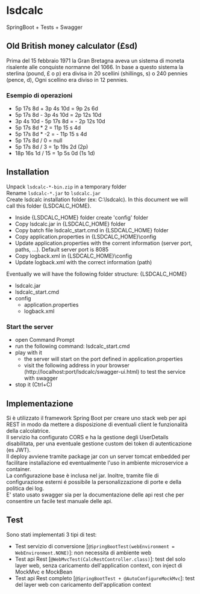 # lsdcalc
SpringBoot + Tests + Swagger

## Old British money calculator (£sd)
Prima del 15 febbraio 1971 la Gran Bretagna aveva un sistema di moneta risalente alle conquiste normanne del 1066.
In base a questo sistema la sterlina (pound, £ o p) era divisa in 20 scellini (shillings, s) o 240 pennies (pence, d), Ogni scellino era diviso in 12 pennies.

### Esempio di operazioni
* 5p 17s 8d + 3p 4s 10d   = 9p 2s 6d
* 5p 17s 8d - 3p 4s 10d   = 2p 12s 10d
* 3p 4s 10d - 5p 17s 8d   = - 2p 12s 10d
* 5p 17s 8d * 2           = 11p 15 s 4d
* 5p 17s 8d * -2          = - 11p 15 s 4d
* 5p 17s 8d / 0           = null
* 5p 17s 8d / 3           = 1p 19s 2d (2p)
* 18p 16s 1d / 15         = 1p 5s 0d (1s 1d)

## Installation
Unpack `lsdcalc-*-bin.zip` in a temporary folder  
Rename `lsdcalc-*.jar` to `lsdcalc.jar`  
Create lsdcalc installation folder (ex: C:\lsdcalc). In this document we will call this folder {LSDCALC_HOME}.
- Inside {LSDCALC_HOME} folder create 'config' folder
- Copy lsdcalc.jar in {LSDCALC_HOME} folder
- Copy batch file lsdcalc_start.cmd in {LSDCALC_HOME} folder
- Copy application.properties in {LSDCALC_HOME}\config
- Update application.properties with the corrent information (server port, paths, ...). Default server port is 8085
- Copy logback.xml in {LSDCALC_HOME}\config
- Update logback.xml with the correct information (path)

Eventually we will have the following folder structure:
{LSDCALC_HOME}
* lsdcalc.jar
* lsdcalc_start.cmd
* config
	* application.properties
	* logback.xml

### Start the server
* open Command Prompt
* run the following command: lsdcalc_start.cmd
* play with it
    * the server will start on the port defined in application.properties
    * visit the following address in your browser (http://localhost:port/lsdcalc/swagger-ui.html) to test the service with swagger
* stop it (Ctrl+C)

## Implementazione
Si è utilizzato il framework Spring Boot per creare uno stack web per api REST in modo da mettere a disposizione di eventuali client le funzionalità della calcolatrice.  
Il servizio ha configurato CORS e ha la gestione degli UserDetails disabilitata, per una eventuale gestione custom dei token di autenticazione (es JWT).  
Il deploy avviene tramite package jar con un server tomcat embedded per facilitare installazione ed eventualmente l'uso in ambiente microservice a container.  
La configurazione base è inclusa nel jar. Inoltre, tramite file di configurazione esterni é possibile la personalizzazione di porte e della politica dei log.  
E' stato usato swagger sia per la documentazione delle api rest che per consentire un facile test manuale delle api.  

## Test
Sono stati implementati 3 tipi di test:
* Test servizio di conversione [`@SpringBootTest(webEnvironment = WebEnvironment.NONE)`]: non necessita di ambiente web
* Test api Rest [`@WebMvcTest(CalcRestController.class)`]: test del solo layer web, senza caricamento dell'application context, con inject di MockMvc e MockBean
* Test api Rest completo [`@SpringBootTest + @AutoConfigureMockMvc`]: test del layer web con caricamento dell'application context 
